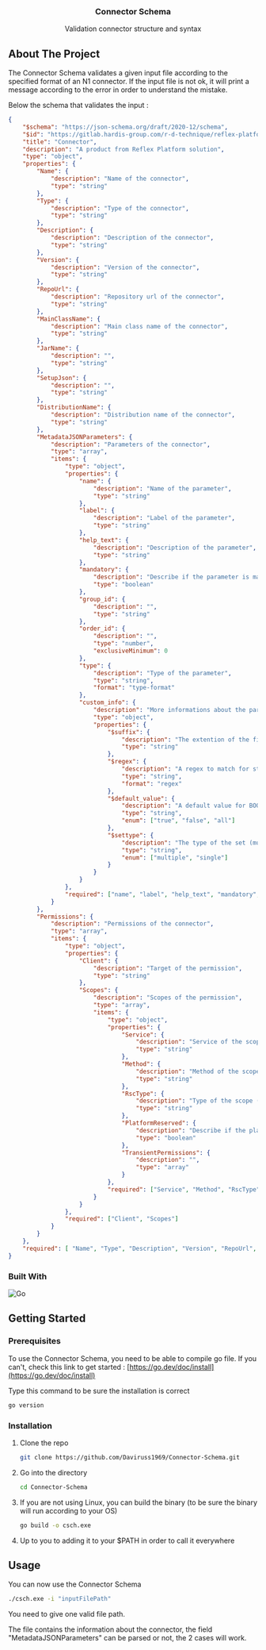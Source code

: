 <!-- PROJECT LOGO -->
<br />
<div align="center">
  <h3 align="center">Connector Schema</h3>

  <p align="center">
    Validation connector structure and syntax
  </p>
</div>

<!-- ABOUT THE PROJECT -->
## About The Project

The Connector Schema validates a given input file according to the specified format of an N1 connector. If the input file is not ok, it will print a message according to the error in order to understand the mistake.

Below the schema that validates the input :

```json
{
    "$schema": "https://json-schema.org/draft/2020-12/schema",
    "$id": "https://gitlab.hardis-group.com/r-d-technique/reflex-platform/deployment/platform-setup/-/raw/develop/100.upgrade-release/connectors/connector-RFX-latest.json?ref_type=heads",
    "title": "Connector",
    "description": "A product from Reflex Platform solution",
    "type": "object",
    "properties": {
        "Name": {
            "description": "Name of the connector",
            "type": "string"
        },
        "Type": {
            "description": "Type of the connector",
            "type": "string"
        },
        "Description": {
            "description": "Description of the connector",
            "type": "string"
        },
        "Version": {
            "description": "Version of the connector",
            "type": "string"
        },
        "RepoUrl": {
            "description": "Repository url of the connector",
            "type": "string"
        },
        "MainClassName": {
            "description": "Main class name of the connector",
            "type": "string"
        },
        "JarName": {
            "description": "",
            "type": "string"
        },
        "SetupJson": {
            "description": "",
            "type": "string"
        },
        "DistributionName": {
            "description": "Distribution name of the connector",
            "type": "string"
        },
        "MetadataJSONParameters": {
            "description": "Parameters of the connector",
            "type": "array",
            "items": {
                "type": "object",
                "properties": {
                    "name": {
                        "description": "Name of the parameter",
                        "type": "string"
                    },
                    "label": {
                        "description": "Label of the parameter",
                        "type": "string"
                    },
                    "help_text": {
                        "description": "Description of the parameter",
                        "type": "string"
                    },
                    "mandatory": {
                        "description": "Describe if the parameter is mandatory",
                        "type": "boolean"
                    },
                    "group_id": {
                        "description": "",
                        "type": "string"
                    },
                    "order_id": {
                        "description": "",
                        "type": "number",
                        "exclusiveMinimum": 0
                    },
                    "type": {
                        "description": "Type of the parameter",
                        "type": "string",
                        "format": "type-format"
                    },
                    "custom_info": {
                        "description": "More informations about the parameter",
                        "type": "object",
                        "properties": {
                            "$suffix": {
                                "description": "The extention of the file for FILE format",
                                "type": "string"
                            },
                            "$regex": {
                                "description": "A regex to match for string format",
                                "type": "string",
                                "format": "regex"
                            },
                            "$default_value": {
                                "description": "A default value for BOOLEAN or SET formats",
                                "type": "string",
                                "enum": ["true", "false", "all"]
                            },
                            "$settype": {
                                "description": "The type of the set (multiple or single)",
                                "type": "string",
                                "enum": ["multiple", "single"]
                            }
                        }
                    }
                },
                "required": ["name", "label", "help_text", "mandatory", "group_id", "order_id", "type"]
            }
        },
        "Permissions": {
            "description": "Permissions of the connector",
            "type": "array",
            "items": {
                "type": "object",
                "properties": {
                    "Client": {
                        "description": "Target of the permission",
                        "type": "string"
                    },
                    "Scopes": {
                        "description": "Scopes of the permission",
                        "type": "array",
                        "items": {
                            "type": "object",
                            "properties": {
                                "Service": {
                                    "description": "Service of the scope",
                                    "type": "string"
                                },
                                "Method": {
                                    "description": "Method of the scope",
                                    "type": "string"
                                },
                                "RscType": {
                                    "description": "Type of the scope (projet, orga, connection...)",
                                    "type": "string"
                                },
                                "PlatformReserved": {
                                    "description": "Describe if the platform is reserved",
                                    "type": "boolean"
                                },
                                "TransientPermissions": {
                                    "description": "",
                                    "type": "array"
                                }     
                            },
                            "required": ["Service", "Method", "RscType", "PlatformReserved", "TransientPermissions"]
                        }
                    }
                },
                "required": ["Client", "Scopes"]
            }
        }
    },
    "required": [ "Name", "Type", "Description", "Version", "RepoUrl", "MainClassName", "JarName", "SetupJson", "DistributionName", "MetadataJSONParameters"]
}
```

### Built With
![Go](https://img.shields.io/badge/go-%2300ADD8.svg?style=for-the-badge&logo=go&logoColor=white)


<!-- GETTING STARTED -->
## Getting Started
### Prerequisites

To use the Connector Schema, you need to be able to compile go file. If you can't, check this link to get started : [https://go.dev/doc/install](https://go.dev/doc/install)

Type this command to be sure the installation is correct
  ```sh
  go version
  ```

### Installation


1. Clone the repo
   ```sh
   git clone https://github.com/Daviruss1969/Connector-Schema.git
   ```
2. Go into the directory
    ```sh
    cd Connector-Schema
    ```
3. If you are not using Linux, you can build the binary (to be sure the binary will run according to your OS)
   ```sh
   go build -o csch.exe
   ```
4. Up to you to adding it to your $PATH in order to call it everywhere


<!-- USAGE EXAMPLES -->
## Usage

You can now use the Connector Schema 
```sh
./csch.exe -i "inputFilePath"
```

You need to give one valid file path.

The file contains the information about the connector, the field "MetadataJSONParameters" can be parsed or not, the 2 cases will work.